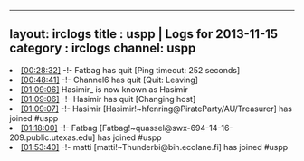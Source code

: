 
---
layout: irclogs
title : uspp | Logs for 2013-11-15
category : irclogs
channel: uspp
---
<li class="logitem"><a href="#00:28:32" name="00:28:32" class="time">[00:28:32]</a> -!- <span class="quit">Fatbag</span> has quit [Ping timeout: 252 seconds] </li>
<li class="logitem"><a href="#00:48:41" name="00:48:41" class="time">[00:48:41]</a> -!- <span class="quit">Channel6</span> has quit [Quit: Leaving] </li>
<li class="logitem"><a href="#01:09:06" name="01:09:06" class="time">[01:09:06]</a> <span class="nick">Hasimir_</span> is now known as <span class="nick">Hasimir</span> </li>
<li class="logitem"><a href="#01:09:06" name="01:09:06" class="time">[01:09:06]</a> -!- <span class="quit">Hasimir</span> has quit [Changing host] </li>
<li class="logitem"><a href="#01:09:07" name="01:09:07" class="time">[01:09:07]</a> -!- <span class="join">Hasimir</span> [Hasimir!~hfenring@PirateParty/AU/Treasurer] has joined #uspp </li>
<li class="logitem"><a href="#01:18:00" name="01:18:00" class="time">[01:18:00]</a> -!- <span class="join">Fatbag</span> [Fatbag!~quassel@swx-694-14-16-209.public.utexas.edu] has joined #uspp </li>
<li class="logitem"><a href="#01:53:40" name="01:53:40" class="time">[01:53:40]</a> -!- <span class="join">matti</span> [matti!~Thunderbi@bih.ecolane.fi] has joined #uspp </li>


